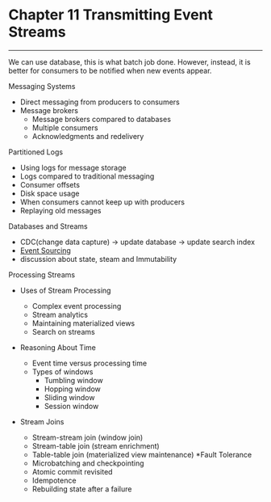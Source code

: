 # Chapter 11 Transmitting Event Streams
---
We can use database, this is what batch job done. However, instead, it is better for consumers to be notified when new events appear.

Messaging Systems
* Direct messaging from producers to consumers
* Message brokers
  * Message brokers compared to databases
  * Multiple consumers
  * Acknowledgments and redelivery

Partitioned Logs
* Using logs for message storage
* Logs compared to traditional messaging
* Consumer offsets
* Disk space usage
* When consumers cannot keep up with producers
* Replaying old messages

Databases and Streams
* CDC(change data capture) -> update database -> update search index
* [Event Sourcing](https://zhuanlan.zhihu.com/p/38968012)
* discussion about state, steam and Immutability


Processing Streams
* Uses of Stream Processing
  * Complex event processing
  * Stream analytics
  * Maintaining materialized views
  * Search on streams
* Reasoning About Time
  * Event time versus processing time
  * Types of windows
    * Tumbling window
    * Hopping window
    * Sliding window
    * Session window

* Stream Joins
  * Stream-stream join (window join)
  * Stream-table join (stream enrichment)
  * Table-table join (materialized view maintenance)
*Fault Tolerance
  * Microbatching and checkpointing
  * Atomic commit revisited
  * Idempotence
  * Rebuilding state after a failure
